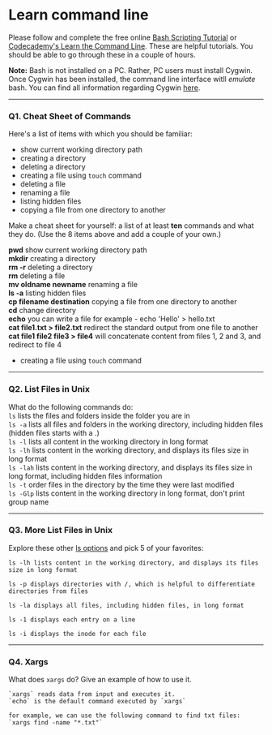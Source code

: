 # Learn command line

Please follow and complete the free online [Bash Scripting Tutorial](https://ryanstutorials.net/bash-scripting-tutorial/) or [Codecademy's Learn the Command Line](https://www.codecademy.com/learn/learn-the-command-line). These are helpful tutorials. You should be able to go through these in a couple of hours.

**Note:** Bash is not installed on a PC. Rather, PC users must install Cygwin. Once Cygwin has been installed, the command line interface witll _emulate_ bash. You can find all information regarding Cygwin [here](https://www.cygwin.com/).

---

### Q1.  Cheat Sheet of Commands  

Here's a list of items with which you should be familiar:  
* show current working directory path
* creating a directory
* deleting a directory
* creating a file using `touch` command
* deleting a file
* renaming a file
* listing hidden files
* copying a file from one directory to another

Make a cheat sheet for yourself: a list of at least **ten** commands and what they do.  (Use the 8 items above and add a couple of your own.)  

**pwd** show current working directory path  
**mkdir** creating a directory  
**rm -r** deleting a directory  
**rm** deleting a file  
**mv oldname newname** renaming a file  
**ls -a** listing hidden files  
**cp filename destination** copying a file from one directory to another  
**cd** change directory  
**echo** you can write a file for example - echo 'Hello' > hello.txt  
**cat file1.txt > file2.txt** redirect the standard output from one file to another  
**cat file1 file2 file3 > file4** will concatenate content from files 1, 2 and 3, and redirect to file 4  
* creating a file using `touch` command

---

### Q2.  List Files in Unix   

What do the following commands do:  
`ls`  lists the files and folders inside the folder you are in  
`ls -a`  lists all files and folders in the working directory, including hidden files (hidden files starts with a .)  
`ls -l`  lists all content in the working directory in long format  
`ls -lh`  lists content in the working directory, and displays its files size in long format  
`ls -lah`  lists content in the working directory, and displays its files size in long format, including hidden files information  
`ls -t`  order files in the directory by the time they were last modified  
`ls -Glp`  lists content in the working directory in long format, don't print group name  

---

### Q3.  More List Files in Unix  

Explore these other [ls options](http://www.techonthenet.com/unix/basic/ls.php) and pick 5 of your favorites:

```
ls -lh lists content in the working directory, and displays its files size in long format

ls -p displays directories with /, which is helpful to differentiate directories from files

ls -la displays all files, including hidden files, in long format

ls -1 displays each entry on a line

ls -i displays the inode for each file
```

---

### Q4.  Xargs   

What does `xargs` do? Give an example of how to use it.

```
`xargs` reads data from input and executes it.
`echo` is the default command executed by `xargs`

for example, we can use the following command to find txt files:
`xargs find -name "*.txt"`
```
